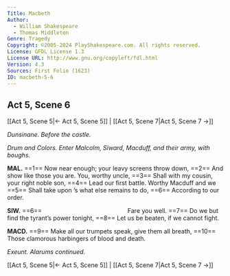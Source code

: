 ```yaml
---
Title: Macbeth
Author: 
  - William Shakespeare
  - Thomas Middleton
Genre: Tragedy
Copyright: ©2005-2024 PlayShakespeare.com. All rights reserved.
License: GFDL License 1.3
License URL: http://www.gnu.org/copyleft/fdl.html
Version: 4.3
Sources: First Folio (1623)
ID: macbeth-5-6
---
```


## Act 5, Scene 6
[[Act 5, Scene 5|← Act 5, Scene 5]] | [[Act 5, Scene 7|Act 5, Scene 7 →]]

*Dunsinane. Before the castle.*

*Drum and Colors. Enter Malcolm, Siward, Macduff, and their army, with boughs.*

**MAL.**
==1== Now near enough; your leavy screens throw down,
==2== And show like those you are. You, worthy uncle,
==3== Shall with my cousin, your right noble son,
==4== Lead our first battle. Worthy Macduff and we
==5== Shall take upon ’s what else remains to do,
==6== According to our order.

**SIW.**
==6==               Fare you well.
==7== Do we but find the tyrant’s power tonight,
==8== Let us be beaten, if we cannot fight.

**MACD.**
==9== Make all our trumpets speak, give them all breath,
==10== Those clamorous harbingers of blood and death.

*Exeunt. Alarums continued.*

[[Act 5, Scene 5|← Act 5, Scene 5]] | [[Act 5, Scene 7|Act 5, Scene 7 →]]